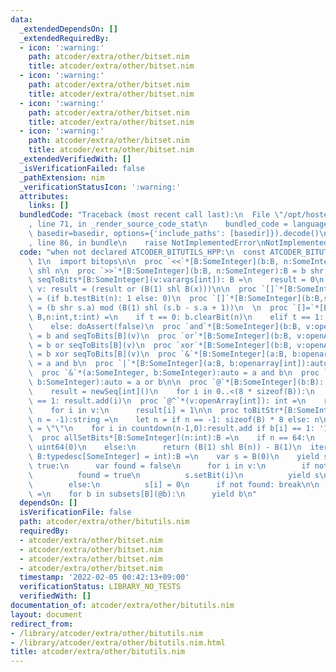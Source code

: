 ```yaml
---
data:
  _extendedDependsOn: []
  _extendedRequiredBy:
  - icon: ':warning:'
    path: atcoder/extra/other/bitset.nim
    title: atcoder/extra/other/bitset.nim
  - icon: ':warning:'
    path: atcoder/extra/other/bitset.nim
    title: atcoder/extra/other/bitset.nim
  - icon: ':warning:'
    path: atcoder/extra/other/bitset.nim
    title: atcoder/extra/other/bitset.nim
  - icon: ':warning:'
    path: atcoder/extra/other/bitset.nim
    title: atcoder/extra/other/bitset.nim
  _extendedVerifiedWith: []
  _isVerificationFailed: false
  _pathExtension: nim
  _verificationStatusIcon: ':warning:'
  attributes:
    links: []
  bundledCode: "Traceback (most recent call last):\n  File \"/opt/hostedtoolcache/Python/3.10.6/x64/lib/python3.10/site-packages/onlinejudge_verify/documentation/build.py\"\
    , line 71, in _render_source_code_stat\n    bundled_code = language.bundle(stat.path,\
    \ basedir=basedir, options={'include_paths': [basedir]}).decode()\n  File \"/opt/hostedtoolcache/Python/3.10.6/x64/lib/python3.10/site-packages/onlinejudge_verify/languages/nim.py\"\
    , line 86, in bundle\n    raise NotImplementedError\nNotImplementedError\n"
  code: "when not declared ATCODER_BITUTILS_HPP:\n  const ATCODER_BITUTILS_HPP* =\
    \ 1\n  import bitops\n\n  proc `<<`*[B:SomeInteger](b:B, n:SomeInteger):B = b\
    \ shl n\n  proc `>>`*[B:SomeInteger](b:B, n:SomeInteger):B = b shr n\n\n  proc\
    \ seqToBits*[B:SomeInteger](v:varargs[int]): B =\n    result = 0\n    for x in\
    \ v: result = (result or (B(1) shl B(x)))\n\n  proc `[]`*[B:SomeInteger](b:B,n:int):int\
    \ = (if b.testBit(n): 1 else: 0)\n  proc `[]`*[B:SomeInteger](b:B,s:Slice[int]):int\
    \ = (b shr s.a) mod (B(1) shl (s.b - s.a + 1))\n  \n  proc `[]=`*[B:SomeInteger](b:var\
    \ B,n:int,t:int) =\n    if t == 0: b.clearBit(n)\n    elif t == 1: b.setBit(n)\n\
    \    else: doAssert(false)\n  proc `and`*[B:SomeInteger](b:B, v:openArray[int]):B\
    \ = b and seqToBits[B](v)\n  proc `or`*[B:SomeInteger](b:B, v:openArray[int]):B\
    \ = b or seqToBits[B](v)\n  proc `xor`*[B:SomeInteger](b:B, v:openArray[int]):B\
    \ = b xor seqToBits[B](v)\n  proc `&`*[B:SomeInteger](a:B, b:openarray[int]):auto\
    \ = a and b\n  proc `|`*[B:SomeInteger](a:B, b:openarray[int]):auto = a or b\n\
    \  proc `&`*(a:SomeInteger, b:SomeInteger):auto = a and b\n  proc `|`*(a:SomeInteger,\
    \ b:SomeInteger):auto = a or b\n\n  proc `@`*[B:SomeInteger](b:B): seq[int] =\n\
    \    result = newSeq[int]()\n    for i in 0..<(8 * sizeof(B)):\n      if b[i]\
    \ == 1: result.add(i)\n  proc `@^`*(v:openArray[int]): int =\n    result = 0\n\
    \    for i in v:\n      result[i] = 1\n\n  proc toBitStr*[B:SomeInteger](b:B,\
    \ n = -1):string =\n    let n = if n == -1: sizeof(B) * 8 else: n\n    result\
    \ = \"\"\n    for i in countdown(n-1,0):result.add if b[i] == 1: '1' else: '0'\n\
    \  proc allSetBits*[B:SomeInteger](n:int):B =\n    if n == 64:\n      return not\
    \ uint64(0)\n    else:\n      return (B(1) shl B(n)) - B(1)\n  iterator subsets*(v:seq[int],\
    \ B:typedesc[SomeInteger] = int):B =\n    var s = B(0)\n    yield s\n    while\
    \ true:\n      var found = false\n      for i in v:\n        if not s.testBit(i):\n\
    \          found = true\n          s.setBit(i)\n          yield s\n          break\n\
    \        else:\n          s[i] = 0\n      if not found: break\n\n  iterator subsets*[B:SomeInteger](b:B):B\
    \ =\n    for b in subsets[B](@b):\n      yield b\n"
  dependsOn: []
  isVerificationFile: false
  path: atcoder/extra/other/bitutils.nim
  requiredBy:
  - atcoder/extra/other/bitset.nim
  - atcoder/extra/other/bitset.nim
  - atcoder/extra/other/bitset.nim
  - atcoder/extra/other/bitset.nim
  timestamp: '2022-02-05 00:42:13+09:00'
  verificationStatus: LIBRARY_NO_TESTS
  verifiedWith: []
documentation_of: atcoder/extra/other/bitutils.nim
layout: document
redirect_from:
- /library/atcoder/extra/other/bitutils.nim
- /library/atcoder/extra/other/bitutils.nim.html
title: atcoder/extra/other/bitutils.nim
---
```

